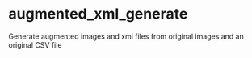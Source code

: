 # augmented_xml_generate
Generate augmented images and xml files from original images and an original CSV file 
